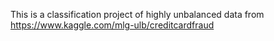 This is a classification project of highly unbalanced data from https://www.kaggle.com/mlg-ulb/creditcardfraud
